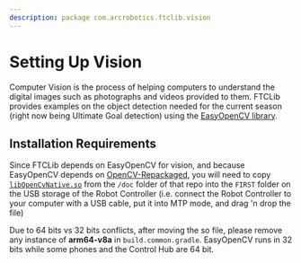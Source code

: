 ```yaml
---
description: package com.arcrobotics.ftclib.vision
---
```


# Setting Up Vision

Computer Vision is the process of helping computers to understand the digital images such as photographs and videos provided to them. FTCLib provides examples on the object detection needed for the current season \(right now being Ultimate Goal detection\) using the [EasyOpenCV library](https://github.com/OpenFTC/EasyOpenCV).

## Installation Requirements

Since FTCLib depends on EasyOpenCV for vision, and because EasyOpenCV depends on [OpenCV-Repackaged](https://github.com/OpenFTC/OpenCV-Repackaged), you will need to copy [`libOpenCvNative.so`](https://github.com/OpenFTC/OpenCV-Repackaged/blob/master/doc/libOpenCvNative.so) from the `/doc` folder of that repo into the `FIRST` folder on the USB storage of the Robot Controller \(i.e. connect the Robot Controller to your computer with a USB cable, put it into MTP mode, and drag 'n drop the file\)

Due to 64 bits vs 32 bits conflicts, after moving the so file, please remove any instance of **arm64-v8a** in `build.common.gradle`. EasyOpenCV runs in 32 bits while some phones and the Control Hub are 64 bit.

